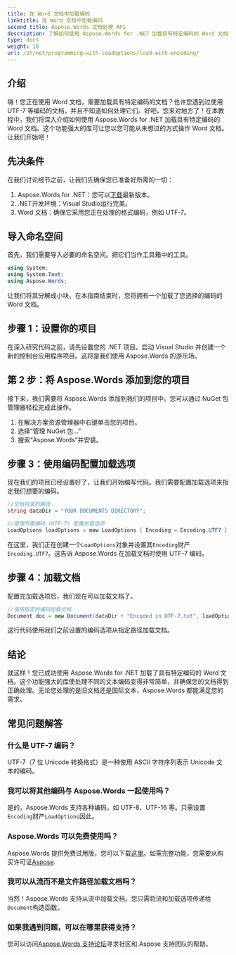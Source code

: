 ```yaml
---
title: 在 Word 文档中加载编码
linktitle: 在 Word 文档中加载编码
second_title: Aspose.Words 文档处理 API
description: 了解如何使用 Aspose.Words for .NET 加载具有特定编码的 Word 文档。分步指南，详细说明。
type: docs
weight: 10
url: /zh/net/programming-with-loadoptions/load-with-encoding/
---
```

## 介绍

嗨！您正在使用 Word 文档，需要加载具有特定编码的文档？也许您遇到过使用 UTF-7 等编码的文档，并且不知道如何处理它们。好吧，您来对地方了！在本教程中，我们将深入介绍如何使用 Aspose.Words for .NET 加载具有特定编码的 Word 文档。这个功能强大的库可让您以您可能从未想过的方式操作 Word 文档。让我们开始吧！

## 先决条件

在我们讨论细节之前，让我们先确保您已准备好所需的一切：

1.  Aspose.Words for .NET：您可以[下载](https://releases.aspose.com/words/net/)最新版本。
2. .NET开发环境：Visual Studio运行完美。
3. Word 文档：确保它采用您正在处理的格式编码，例如 UTF-7。

## 导入命名空间

首先，我们需要导入必要的命名空间。把它们当作工具箱中的工具。

```csharp
using System;
using System.Text;
using Aspose.Words;
```

让我们将其分解成小块。在本指南结束时，您将拥有一个加载了您选择的编码的 Word 文档。

## 步骤 1：设置你的项目

在深入研究代码之前，请先设置您的 .NET 项目。启动 Visual Studio 并创建一个新的控制台应用程序项目。这将是我们使用 Aspose.Words 的游乐场。

## 第 2 步：将 Aspose.Words 添加到您的项目

接下来，我们需要将 Aspose.Words 添加到我们的项目中。您可以通过 NuGet 包管理器轻松完成此操作。

1. 在解决方案资源管理器中右键单击您的项目。
2. 选择“管理 NuGet 包...”
3. 搜索“Aspose.Words”并安装。

## 步骤 3：使用编码配置加载选项

现在我们的项目已经设置好了，让我们开始编写代码。我们需要配置加载选项来指定我们想要的编码。

```csharp
//文档目录的路径
string dataDir = "YOUR DOCUMENTS DIRECTORY";

//使用所需编码 (UTF-7) 配置加载选项
LoadOptions loadOptions = new LoadOptions { Encoding = Encoding.UTF7 };
```

在这里，我们正在创建一个`LoadOptions`对象并设置其`Encoding`财产`Encoding.UTF7`。这告诉 Aspose.Words 在加载文档时使用 UTF-7 编码。

## 步骤 4：加载文档

配置完加载选项后，我们现在可以加载文档了。

```csharp
//使用指定的编码加载文档
Document doc = new Document(dataDir + "Encoded in UTF-7.txt", loadOptions);
```

这行代码使用我们之前设置的编码选项从指定路径加载文档。

## 结论

就这样！您已成功使用 Aspose.Words for .NET 加载了具有特定编码的 Word 文档。这个功能强大的库使处理不同的文本编码变得非常简单，并确保您的文档得到正确处理。无论您处理的是旧文档还是国际文本，Aspose.Words 都能满足您的需求。

## 常见问题解答

### 什么是 UTF-7 编码？
UTF-7（7 位 Unicode 转换格式）是一种使用 ASCII 字符序列表示 Unicode 文本的编码。

### 我可以将其他编码与 Aspose.Words 一起使用吗？
是的，Aspose.Words 支持各种编码，如 UTF-8、UTF-16 等。只需设置`Encoding`财产`LoadOptions`因此。

### Aspose.Words 可以免费使用吗？
 Aspose.Words 提供免费试用版，您可以下载[这里](https://releases.aspose.com/)。如需完整功能，您需要从购买许可证[Aspose](https://purchase.aspose.com/buy).

### 我可以从流而不是文件路径加载文档吗？
当然！Aspose.Words 支持从流中加载文档。您只需将流和加载选项传递给`Document`构造函数。

### 如果我遇到问题，可以在哪里获得支持？
您可以访问[Aspose.Words 支持论坛](https://forum.aspose.com/c/words/8)寻求社区和 Aspose 支持团队的帮助。
